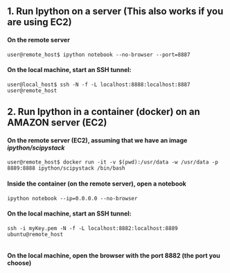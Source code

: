 ## 1. Run Ipython on a server (This also works if you are using EC2)

#### On the remote server 

```{}
user@remote_host$ ipython notebook --no-browser --port=8887
```

#### On the local machine, start an SSH tunnel:

```{}
user@local_host$ ssh -N -f -L localhost:8888:localhost:8887 user@remote_host
```


## 2. Run Ipython in a container (docker) on an AMAZON server (EC2)

####  On the remote server (EC2), assuming that we have an image *ipython/scipystack*

```{}
user@remote_host$ docker run -it -v $(pwd):/usr/data -w /usr/data -p 8889:8888 ipython/scipystack /bin/bash

```
#### Inside the container (on the remote server), open a notebook

```{}
ipython notebook --ip=0.0.0.0 --no-browser
```

#### On the local machine, start an SSH tunnel:

```{}
ssh -i myKey.pem -N -f -L localhost:8882:localhost:8889 ubuntu@remote_host


```

#### On the local machine, open the browser with the port 8882 (the port you choose)

